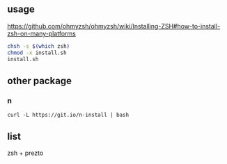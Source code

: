 ## usage

https://github.com/ohmyzsh/ohmyzsh/wiki/Installing-ZSH#how-to-install-zsh-on-many-platforms

```bash
chsh -s $(which zsh)
chmod -x install.sh
install.sh
```

## other package

### n

```
curl -L https://git.io/n-install | bash
```

## list

zsh + prezto
